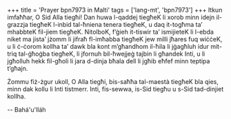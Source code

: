 +++
title = 'Prayer bpn7973 in Malti'
tags = ['lang-mt', 'bpn7973']
+++
Itkun imfaħħar, O Sid Alla tiegħi! Dan huwa l-qaddej tiegħeK li xorob minn idejn il-grazzja tiegħeK l-inbid tal-ħniena tenera tiegħeK, u daq it-togħma ta’ mhabbteK fil-jiem tiegħeK. NitolboK, f’ġieh it-tiswir ta’ ismijieteK li l-ebda niket ma jista’ jżomm li jifraħ fl-imħabba tiegħeK jew milli jħares fuq wiċċeK, u li ċ-ċorom kollha ta’ dawk bla kont m’għandhom il-ħila li jġagħluh idur mit-triq tal-ġħoġba tiegħeK, li jfornuh bil-ħwejjeġ tajbin li għandek Inti, u li jgħolluh hekk fil-għoli li jara d-dinja bħala dell li jgħib eħfef minn teptipa t’għajn.

Żommu fiż-żgur ukoll, O Alla tiegħi, bis-saħħa tal-maestà tiegħeK bla qies, minn dak kollu li Inti tistmerr. Inti, fis-sewwa, is-Sid tiegħu u s-Sid tad-dinjiet kollha.

-- Bahá'u'lláh
